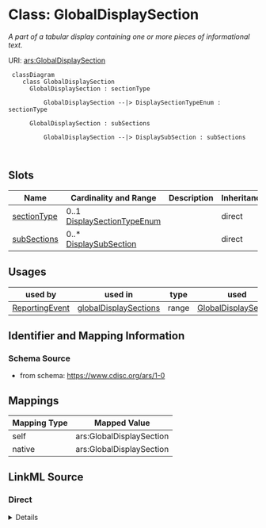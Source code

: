 # Class: GlobalDisplaySection


_A part of a tabular display containing one or more pieces of informational text._





URI: [ars:GlobalDisplaySection](https://www.cdisc.org/ars/1-0/GlobalDisplaySection)



```mermaid
 classDiagram
    class GlobalDisplaySection
      GlobalDisplaySection : sectionType
        
          GlobalDisplaySection --|> DisplaySectionTypeEnum : sectionType
        
      GlobalDisplaySection : subSections
        
          GlobalDisplaySection --|> DisplaySubSection : subSections
        
      
```




<!-- no inheritance hierarchy -->


## Slots

| Name | Cardinality and Range | Description | Inheritance |
| ---  | --- | --- | --- |
| [sectionType](sectionType.md) | 0..1 <br/> [DisplaySectionTypeEnum](DisplaySectionTypeEnum.md) |  | direct |
| [subSections](subSections.md) | 0..* <br/> [DisplaySubSection](DisplaySubSection.md) |  | direct |





## Usages

| used by | used in | type | used |
| ---  | --- | --- | --- |
| [ReportingEvent](ReportingEvent.md) | [globalDisplaySections](globalDisplaySections.md) | range | [GlobalDisplaySection](GlobalDisplaySection.md) |






## Identifier and Mapping Information







### Schema Source


* from schema: https://www.cdisc.org/ars/1-0





## Mappings

| Mapping Type | Mapped Value |
| ---  | ---  |
| self | ars:GlobalDisplaySection |
| native | ars:GlobalDisplaySection |





## LinkML Source

<!-- TODO: investigate https://stackoverflow.com/questions/37606292/how-to-create-tabbed-code-blocks-in-mkdocs-or-sphinx -->

### Direct

<details>
```yaml
name: GlobalDisplaySection
description: A part of a tabular display containing one or more pieces of informational
  text.
from_schema: https://www.cdisc.org/ars/1-0
rank: 1000
slots:
- sectionType
- subSections

```
</details>

### Induced

<details>
```yaml
name: GlobalDisplaySection
description: A part of a tabular display containing one or more pieces of informational
  text.
from_schema: https://www.cdisc.org/ars/1-0
rank: 1000
attributes:
  sectionType:
    name: sectionType
    from_schema: https://www.cdisc.org/ars/1-0
    rank: 1000
    alias: sectionType
    owner: GlobalDisplaySection
    domain_of:
    - DisplaySection
    - GlobalDisplaySection
    range: DisplaySectionTypeEnum
  subSections:
    name: subSections
    from_schema: https://www.cdisc.org/ars/1-0
    rank: 1000
    multivalued: true
    alias: subSections
    owner: GlobalDisplaySection
    domain_of:
    - GlobalDisplaySection
    range: DisplaySubSection
    inlined: true
    inlined_as_list: true

```
</details>